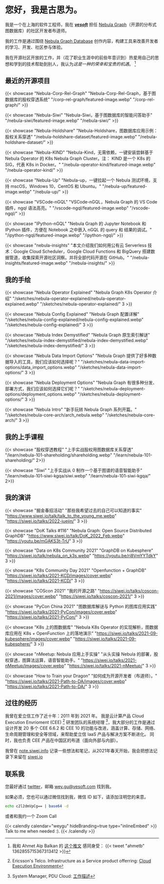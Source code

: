 # 



# 您好，我是古思为。

我是一个在上海的软件工程师，我在 ***[vesoft](https://vesoft.com)*** 担任 [Nebula Graph](https://nebula-graph.com.cn/)（开源的分布式图数据库）的社区开发者布道师。

我的工作是通过围绕 [Nebula Graph Database](https://github.com/vesoft-inc) 创作内容，构建工具来改善开发者的学习、开发、社区参与体验。

我在开源社区开放的工作，并（花了职业生涯中的前些年意识到）热爱用自己的思想和学到的技术帮助到别人，我认为*这是一种的荣幸和宝贵的机遇*。 [^1]

## 最近的开源项目

{{< showcase "Nebula-Corp-Rel-Graph" "Nebula-Corp-Rel-Graph，基于图数据库的股权穿透系统" "/corp-rel-graph/featured-image.webp" "/corp-rel-graph/" >}}

{{< showcase "Nebula-Siwi" "Nebula-Siwi，基于图数据库的智能问答助手" "/nebula-siwi/featured-image.webp" "/nebula-siwi/" >}}

{{< showcase "Nebula-Holdshare" "Nebula-Holdshare，图数据库应用示例：股权关系穿透" "/nebula-holdshare-dataset/featured-image.webp" "/nebula-holdshare-dataset/" >}}

{{< showcase "Nebula-KIND" "Nebula-Kind，无需依赖，一键安装尝鲜基于 Nebula Operator 的 K8s Nebula Graph Cluster。注： KIND 是一个 K8s 的 SIG，代表 K8s in Docker。" "/nebula-operator-kind/featured-image.webp" "/nebula-operator-kind/" >}}

{{< showcase "Nebula-Up" "Nebula-up，一键拉起一个 Nebula 测试环境，支持 mscOS，Windows 10，CentOS 和 Ubuntu。" "/nebula-up/featured-image.webp" "/nebula-up/" >}}

{{< showcase "VSCode-nGQL" "VSCode-nGQL，Nebula Graph 的 VS Code 插件，ngql 语法高亮。" "/vscode-ngql/featured-image.webp" "/vscode-ngql/" >}}

{{< showcase "IPython-nGQL" "Nebula Graph 的 Jupyter Notebook 和 IPython 插件，方便在 Notebook 之中嵌入 nGQL 的 query 和 结果的调试。" "/ipython-ngql/featured-image.webp" "/ipython-ngql/" >}}

{{< showcase "nebula-insights" "本文介绍我们如何用公有云 Serverless 技术：Google Cloud Scheduler，Google Cloud Functions 和 BigQuery 搭建数据管道，收集探索开源社区洞察。并将全部代码开源在 GitHub。" "/nebula-insights/featured-image.webp" "/nebula-insights/" >}}

## 我的手绘

{{< showcase "Nebula Operator Explained" "Nebula Graph K8s Operator 介绍" "/sketches/nebula-operator-explained/nebula-operator-explained.webp" "/sketches/nebula-operator-explained/" 3 >}}

{{< showcase "Nebula Config Explained" "Nebula Graph 配置详解" "/sketches/nebula-config-explained/nebula-config-explained.webp" "/sketches/nebula-config-explained/" 3 >}}

{{< showcase "Nebula Index Demystified" "Nebula Graph 原生索引解谜" "/sketches/nebula-index-demystified/nebula-index-demystified.webp" "/sketches/nebula-index-demystified/" 3 >}}

{{< showcase "Nebula Data Import Options" "Nebula Graph 提供了好多种数据导入的工具，我们应该如何选择呢？" "/sketches/nebula-data-import-options/data_import_options.webp" "/sketches/nebula-data-import-options/" 3 >}}

{{< showcase "Nebula Deployment Options" "Nebula Graph 有很多种分发、部署方式，我们应该如何选择它们呢？" "/sketches/nebula-deployment-options/deployment_options.webp" "/sketches/nebula-deployment-options/" 3 >}}

{{< showcase "Nebula Intro" "新手玩转 Nebula Graph 系列开篇。" "/sketches/nebula-core-arch/arch_nebula.webp" "/sketches/nebula-core-arch/" 3 >}}

## 我的上手课程

{{< showcase "股权穿透教程" "上手实战股权用图数据库关系穿透" "/learn/nebula-101-shareholding/shareholding.webp" "/learn/nebula-101-shareholding/" 2>}}

{{< showcase "Siwi" "上手实战从 0 制作一个基于图谱的语音智能助手" "/learn/nebula-101-siwi-kgqa/siwi.webp" "/learn/nebula-101-siwi-kgqa/" 2>}}

## 我的演讲

{{< showcase "掘金春招活动" "那些我希望过去的自己可以知道的事实" "https://www.siwei.io/talk/talk_to_the_young_me.webp" "https://siwei.io/talks/2022-juejin/" 3 >}}

{{< showcase "DoK Talks #116" "Nebula Graph: Open Source Distributed GraphDB" "https://www.siwei.io/talk/DoK_2022_Feb.webp" "https://youtu.be/mGAKS3t-TrU" 3 >}}

{{< showcase "Data on K8s Community 2021" "GraphDB on Kubesphere" "https://siwei.io/talk/nebula_on_k3s.webp" "https://youtu.be/ri8VmYYTdkY" 3 >}}

{{< showcase "K8s Community Day 2021" "Openfunction + GraphDB" "https://siwei.io/talks/2021-KCD/images/cover.webp" "https://siwei.io/talks/2021-KCD/" 3 >}}

{{< showcase "COScon 2021" "我的开源之路" "https://siwei.io/talks/coscon-2021/images/cover.webp" "https://siwei.io/talks/coscon-2021/" 3 >}}

{{< showcase "PyCon China 2021" "图数据库解谜与 Python 的图库应用实践" "https://siwei.io/talks/2021-PyCon/images/cover.webp" "https://siwei.io/talks/2021-PyCon/" 3 >}}

{{< showcase "K8s 上的图数据库" "Nebula K8s Operator 的实现解析，图数据库应用在 K8s + OpenFunction 上的落地演示" "https://siwei.io/talks/2021-09-kubesphere/images/cover.webp" "https://siwei.io/talks/2021-09-kubesphere/" 3 >}}

{{< showcase "nMeetup: Nebula 应用上手实操" "从头实操 Nebula 的部署，股权穿透，图算法运算，语音智能助手。" "https://siwei.io/talks/2021-nMeetup/images/cover.webp" "https://siwei.io/talks/2021-nMeetup/" 3 >}}

{{< showcase "How to Train your Dragon" "如何成为开源开发者（布道师）。" "https://siwei.io/talks/2021-Path-to-DA/images/cover.webp" "https://siwei.io/talks/2021-Path-to-DA/" 3 >}}


## 过往的经历

我曾在爱立信工作了近十年：2011 年到 2021 年。
我是云计算产品 Cloud Execution Envrioment (CEE) [^2] 研发团队的系统经理 [^3]，我大部分的工作是通过设计开发 20 多个 CEE 6.6.2 和 CEE 10 的功能与改进，涵盖计算、存储、网络、生命周期管理和安全等领域，来帮助爱立信 IaaS 产品与解决方案不断进化。
同时，我也负责 CEE 产品在中国区的布道（面向外部与内部）。

我曾在 [note.siwei.info](https://note.siwei.info/archives/) 记录一些想法和笔记，从2021年春天开始，我会把想法记录下来留在 [siwei.io](https://siwei.io)


[^1]: 我和 Ahmet Alp Balkan 的 [这个推文]( https://twitter.com/ahmetb/status/1362855715367313412) 感同身受：
{{< tweet "ahmetb" 1362855715367313412 >}}

[^2]: Ericsson's Telco. Infrastructure as a Service product offerring: [Cloud Execution Environment](https://www.ericsson.com/en/portfolio/digital-services/cloud-infrastructure/cloud-execution-environment)
[^3]: System Manager, PDU Cloud: [工作描述]( https://www.linkedin.com/jobs/view/2541281375)

## 联系我

您最好通过 [twitter](https://twitter.com/wey_gu)，邮箱 [wey.gu@vesoft.com](mailto:wey.gu@vesoft.com) 找到我。

如果必须，您也可以通过微信找到我，微信 ID 如下，请添加注明您的来意。

```bash
echo c2l2dmVpCg== | base64 -d
```

或者和我约一个 Zoom Call

{{< calendly calendar="weygu" hideBranding=true type="inlineEmbed" >}}
    Talk to me when needed :).
{{< /calendly >}}

